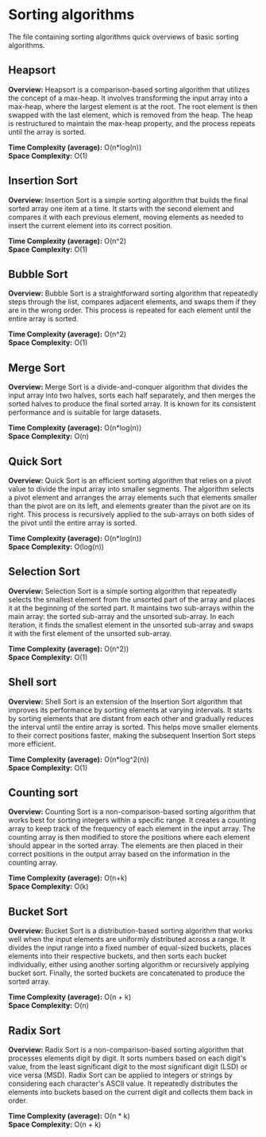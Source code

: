 # Sorting algorithms

The file containing sorting algorithms quick overviews of basic sorting algorithms.

## Heapsort

**Overview:**
Heapsort is a comparison-based sorting algorithm that utilizes the concept of a max-heap. It involves transforming the input array into a max-heap, where the largest element is at the root. The root element is then swapped with the last element, which is removed from the heap. The heap is restructured to maintain the max-heap property, and the process repeats until the array is sorted.

**Time Complexity (average):** O(n*log(n)) \
**Space Complexity:** O(1)

## Insertion Sort

**Overview:**
Insertion Sort is a simple sorting algorithm that builds the final sorted array one item at a time. It starts with the second element and compares it with each previous element, moving elements as needed to insert the current element into its correct position.

**Time Complexity (average):** O(n^2) \
**Space Complexity:** O(1)

## Bubble Sort

**Overview:**
Bubble Sort is a straightforward sorting algorithm that repeatedly steps through the list, compares adjacent elements, and swaps them if they are in the wrong order. This process is repeated for each element until the entire array is sorted.

**Time Complexity (average):** O(n^2) \
**Space Complexity:** O(1)

## Merge Sort

**Overview:**
Merge Sort is a divide-and-conquer algorithm that divides the input array into two halves, sorts each half separately, and then merges the sorted halves to produce the final sorted array. It is known for its consistent performance and is suitable for large datasets.

**Time Complexity (average):** O(n*log(n)) \
**Space Complexity:** O(n)

## Quick Sort

**Overview:**
Quick Sort is an efficient sorting algorithm that relies on a pivot value to divide the input array into smaller segments. The algorithm selects a pivot element and arranges the array elements such that elements smaller than the pivot are on its left, and elements greater than the pivot are on its right. This process is recursively applied to the sub-arrays on both sides of the pivot until the entire array is sorted.

**Time Complexity (average):** O(n*log(n)) \
**Space Complexity:** O(log(n))

## Selection Sort

**Overview:**
Selection Sort is a simple sorting algorithm that repeatedly selects the smallest element from the unsorted part of the array and places it at the beginning of the sorted part. It maintains two sub-arrays within the main array: the sorted sub-array and the unsorted sub-array. In each iteration, it finds the smallest element in the unsorted sub-array and swaps it with the first element of the unsorted sub-array.

**Time Complexity (average):** O(n^2)) \
**Space Complexity:** O(1)

## Shell sort

**Overview:**
Shell Sort is an extension of the Insertion Sort algorithm that improves its performance by sorting elements at varying intervals. It starts by sorting elements that are distant from each other and gradually reduces the interval until the entire array is sorted. This helps move smaller elements to their correct positions faster, making the subsequent Insertion Sort steps more efficient.

**Time Complexity (average):** O(n*log^2(n)) \
**Space Complexity:** O(1)

## Counting sort

**Overview:**
Counting Sort is a non-comparison-based sorting algorithm that works best for sorting integers within a specific range. It creates a counting array to keep track of the frequency of each element in the input array. The counting array is then modified to store the positions where each element should appear in the sorted array. The elements are then placed in their correct positions in the output array based on the information in the counting array.

**Time Complexity (average):** O(n+k) \
**Space Complexity:** O(k)

## Bucket Sort

**Overview:**
Bucket Sort is a distribution-based sorting algorithm that works well when the input elements are uniformly distributed across a range. It divides the input range into a fixed number of equal-sized buckets, places elements into their respective buckets, and then sorts each bucket individually, either using another sorting algorithm or recursively applying bucket sort. Finally, the sorted buckets are concatenated to produce the sorted array.

**Time Complexity (average):** O(n + k) \
**Space Complexity:** O(n)

## Radix Sort

**Overview:**
Radix Sort is a non-comparison-based sorting algorithm that processes elements digit by digit. It sorts numbers based on each digit's value, from the least significant digit to the most significant digit (LSD) or vice versa (MSD). Radix Sort can be applied to integers or strings by considering each character's ASCII value. It repeatedly distributes the elements into buckets based on the current digit and collects them back in order.

**Time Complexity (average):** O(n * k) \
**Space Complexity:** O(n + k)



